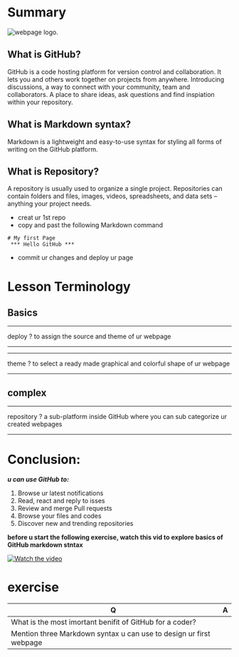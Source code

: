 # Summary
![webpage logo](https://qph.fs.quoracdn.net/main-qimg-9a2ff9200a21d86dc518aaeba0c21613).
## What is GitHub?

GitHub is a code hosting platform for version control and collaboration. It lets you and others work together on projects from anywhere. Introducing discussions, a way to connect with your community, team and collaborators. A place to share ideas, ask questions and find inspiation within your repository.

## What is Markdown syntax?

Markdown is a lightweight and easy-to-use syntax for styling all forms of writing on the GitHub platform.

## What is Repository?

A repository is usually used to organize a single project. Repositories can contain folders and files, images, videos, spreadsheets, and data sets – anything your project needs.

* creat ur 1st repo
* copy and past the following Markdown command
```
# My first Page
 *** Hello GitHub ***
 ```
 * commit ur changes and deploy ur page 
 
# Lesson Terminology
 
## Basics
 ___
 deploy
 ?
 to assign the source and theme of ur webpage
 ___
 
 ___
 theme
 ?
 to select a ready made graphical and colorful shape of ur webpage
 ___
 
## complex
___
repository 
?
a sub-platform inside GitHub where you can sub categorize ur created webpages
____

# Conclusion:

***u can use GitHub to:***
1. Browse ur latest notifications
1. Read, react and reply to isses 
1. Review and merge Pull requests 
1. Browse your files and codes
1. Discover new and trending repositories

**before u start the following exercise, watch this vid to explore basics of GitHub markdown stntax**

[![Watch the video](https://i.imgur.com/vKb2F1B.png)](https://www.youtube.com/watch?v=ci3W1T88mzw)

# exercise 

| Q | A |
| -- | -- |
| What is the most imortant benifit of GitHub for a coder? |
| Mention three Markdown syntax u can use to design ur first webpage |
